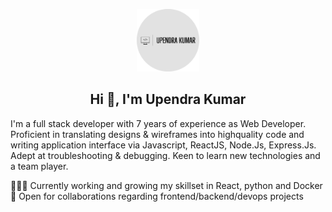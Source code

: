 <p align="center">
  <img src="https://github.com/upendrku/upendrku/blob/main/Upendra%20Kumar-logo-circular.png" alt="drawing" style="height: 100px; width: 100px;" />
</p>


<h2 align="center">Hi 👋, I'm Upendra Kumar</h2>

I'm a full stack developer with 7 years of experience as Web Developer. Proficient in translating designs & wireframes into highquality code and writing application interface via Javascript, ReactJS, Node.Js, Express.Js. Adept at troubleshooting & debugging. Keen to learn new technologies and a team player.

👨🏽‍💻 Currently working and growing my skillset in React, python and Docker
🤝 Open for collaborations regarding frontend/backend/devops projects
